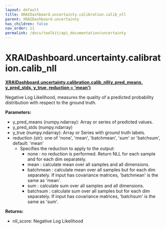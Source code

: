 ```yaml
---
layout: default
title: XRAIDashboard.uncertainty.calibration.calib_nll
parent: XRAIDashboard.uncertainty
has_children: false
nav_order: 11
permalink: /docs/toolkit/api_documentation/uncertainty
---
```


# XRAIDashboard.uncertainty.calibration.calib_nll
**[XRAIDashboard.uncertainty.calibration.calib_nll(y_pred_means, y_pred_stds, y_true, reduction = 'mean')](https://github.com/gaberamolete/XRAIDashboard/blob/main/uncertainty/calibration.py)**


Negative Log Likelihood, measures the quality of a predicted probability distribution with respect to the ground truth.


**Parameters:**
- y_pred_means (numpy.ndarray): Array or series of predicted values.
- y_pred_stds (numpy.ndarray)
- y_true (numpy.ndarray): Array or Series with ground truth labels.
- reduction (str): one of 'none', 'mean', 'batchmean', 'sum' or 'batchsum', default: 'mean'
    - Specifies the reduction to apply to the output:
        - none : no reduction is performed. Return NLL for each sample and for each dim separately.
        - mean : calculate mean over all samples and all dimensions.
        - batchmean : calculate mean over all samples but for each dim separately. If input has covariance matrices, 'batchmean' is the same as 'mean'.
        - sum : calculate sum over all samples and all dimensions.
        - batchsum : calculate sum over all samples but for each dim separately. If input has covariance matrices, 'batchsum' is the same as 'sum'.

**Returns:**
- nll_score: Negative Log Likelihood
